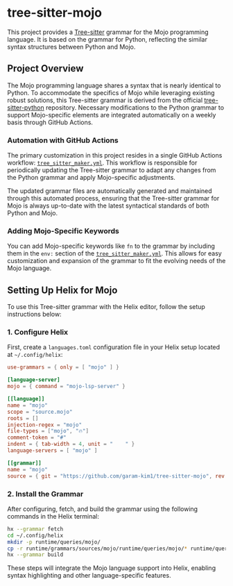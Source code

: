 # tree-sitter-mojo

This project provides a [Tree-sitter](https://tree-sitter.github.io/tree-sitter/) grammar for the Mojo programming language. It is based on the grammar for Python, reflecting the similar syntax structures between Python and Mojo.

## Project Overview

The Mojo programming language shares a syntax that is nearly identical to Python. To accommodate the specifics of Mojo while leveraging existing robust solutions, this Tree-sitter grammar is derived from the official [tree-sitter-python](https://github.com/tree-sitter/tree-sitter-python) repository. Necessary modifications to the Python grammar to support Mojo-specific elements are integrated automatically on a weekly basis through GitHub Actions.

### Automation with GitHub Actions

The primary customization in this project resides in a single GitHub Actions workflow: [`tree_sitter_maker.yml`](.github/workflows/tree_sitter_maker.yml). This workflow is responsible for periodically updating the Tree-sitter grammar to adapt any changes from the Python grammar and apply Mojo-specific adjustments.

The updated grammar files are automatically generated and maintained through this automated process, ensuring that the Tree-sitter grammar for Mojo is always up-to-date with the latest syntactical standards of both Python and Mojo.

### Adding Mojo-Specific Keywords

You can add Mojo-specific keywords like `fn` to the grammar by including them in the `env:` section of the [`tree_sitter_maker.yml`](.github/workflows/tree_sitter_maker.yml). This allows for easy customization and expansion of the grammar to fit the evolving needs of the Mojo language.

## Setting Up Helix for Mojo

To use this Tree-sitter grammar with the Helix editor, follow the setup instructions below:

### 1. Configure Helix

First, create a `languages.toml` configuration file in your Helix setup located at `~/.config/helix`:

```toml
use-grammars = { only = [ "mojo" ] }

[language-server]
mojo = { command = "mojo-lsp-server" }

[[language]]
name = "mojo"
scope = "source.mojo"
roots = []
injection-regex = "mojo"
file-types = ["mojo", "🔥"]
comment-token = "#"
indent = { tab-width = 4, unit = "    " }
language-servers = [ "mojo" ]

[[grammar]]
name = "mojo"
source = { git = "https://github.com/garam-kim1/tree-sitter-mojo", rev = "5a1ce5ee0a407add28f16fd637e359dadf899f5a" }
```

### 2. Install the Grammar

After configuring, fetch, and build the grammar using the following commands in the Helix terminal:

```bash
hx --grammar fetch
cd ~/.config/helix
mkdir -p runtime/queries/mojo/
cp -r runtime/grammars/sources/mojo/runtime/queries/mojo/* runtime/queries/mojo/
hx --grammar build
```

These steps will integrate the Mojo language support into Helix, enabling syntax highlighting and other language-specific features.
